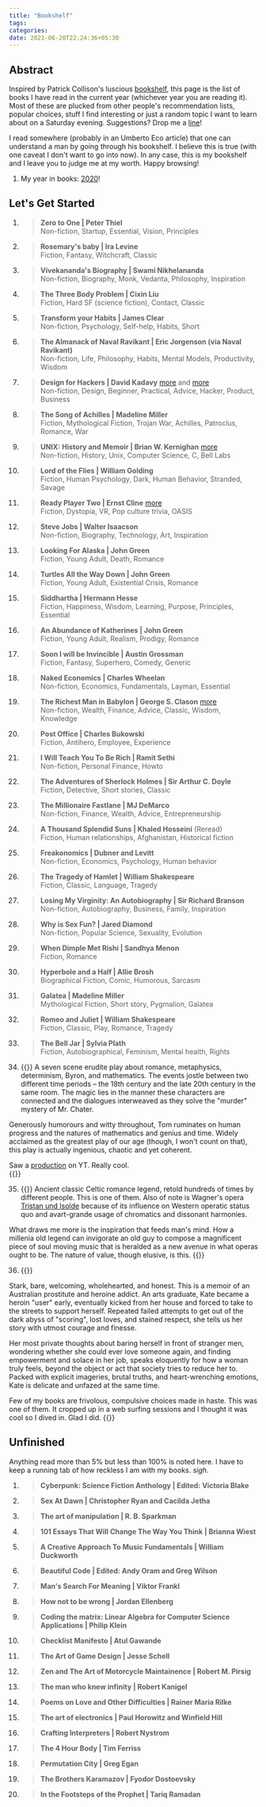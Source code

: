 ```yaml
---
title: "Bookshelf"
tags:
categories: 
date: 2021-06-20T22:24:36+05:30
---
```


## Abstract   

Inspired by Patrick Collison's luscious [bookshelf][bookshelf], this page is the list of books I have read in the current year (whichever year you are reading it). Most of these are plucked from other people's recommendation lists, popular choices, stuff I find interesting or just a random topic I want to learn about on a Saturday evening. Suggestions? Drop me a [line][mailto]!

I read somewhere (probably in an Umberto Eco article) that one can understand a man by going through his bookshelf. I believe this is true (with one caveat I don't want to go into now). In any case, this is my bookshelf and I leave you to judge me at my worth. Happy browsing!    

1. My year in books: [2020][yib2020]!  

## Let's Get Started      

1. > **Zero to One | Peter Thiel**    
Non-fiction, Startup, Essential, Vision, Principles 

2. > **Rosemary's baby | Ira Levine**  
Fiction, Fantasy, Witchcraft, Classic   

3. > **Vivekananda's Biography | Swami Nikhelananda**  
Non-fiction, Biography, Monk, Vedanta, Philosophy, Inspiration  

4. > **The Three Body Problem | Cixin Liu**  
Fiction, Hard SF (science fiction), Contact, Classic   

5. > **Transform your Habits | James Clear**    
Non-fiction, Psychology, Self-help, Habits, Short  

6. > **The Almanack of Naval Ravikant | Eric Jorgenson (via Naval Ravikant)**   
Non-fiction, Life, Philosophy, Habits, Mental Models, Productivity, Wisdom  

7. > **Design for Hackers | David Kadavy** [more][2] and [more][3]    
Non-fiction, Design, Beginner, Practical, Advice, Hacker, Product, Business 

8. > **The Song of Achilles | Madeline Miller**   
Fiction, Mythological Fiction, Trojan War, Achilles, Patroclus, Romance, War   

9. > **UNIX: History and Memoir | Brian W. Kernighan** [more][4]   
Non-fiction, History, Unix, Computer Science, C, Bell Labs    

10. > **Lord of the Flies | William Golding**   
Fiction, Human Psychology, Dark, Human Behavior, Stranded, Savage    

11. > **Ready Player Two | Ernst Cline** [more][0]   
Fiction, Dystopia, VR, Pop culture trivia, OASIS    

12. > **Steve Jobs | Walter Isaacson**   
Non-fiction, Biography, Technology, Art, Inspiration    

13. > **Looking For Alaska | John Green**    
Fiction, Young Adult, Death, Romance  

14. > **Turtles All the Way Down | John Green**   
Fiction, Young Adult, Existential Crisis, Romance    

15. > **Siddhartha | Hermann Hesse**   
Fiction, Happiness, Wisdom, Learning, Purpose, Principles, Essential    

16. > **An Abundance of Katherines | John Green**   
Fiction, Young Adult, Realism, Prodigy, Romance   

17. > **Soon I will be Invincible | Austin Grossman**  
Fiction, Fantasy, Superhero, Comedy, Generic    

18. > **Naked Economics | Charles Wheelan**    
Non-fiction, Economics, Fundamentals, Layman, Essential   

19. > **The Richest Man in Babylon | George S. Clason** [more][6]     
Non-fiction, Wealth, Finance, Advice, Classic, Wisdom, Knowledge   

20. > **Post Office | Charles Bukowski**   
Fiction, Antihero, Employee, Experience   

21. > **I Will Teach You To Be Rich | Ramit Sethi**  
Non-fiction, Personal Finance, Howto   

22. > **The Adventures of Sherlock Holmes | Sir Arthur C. Doyle**  
Fiction, Detective, Short stories, Classic   

23. > **The Millionaire Fastlane | MJ DeMarco**  
Non-fiction, Finance, Wealth, Advice, Entrepreneurship    

24. > **A Thousand Splendid Suns | Khaled Hosseini**  (Reread)   
Fiction, Human relationships, Afghanistan, Historical fiction  

25. > **Freakonomics | Dubner and Levitt**   
Non-fiction, Economics, Psychology, Human behavior   

26. > **The Tragedy of Hamlet | William Shakespeare**  
Fiction, Classic, Language, Tragedy   

27. > **Losing My Virginity: An Autobiography | Sir Richard Branson**  
Non-fiction, Autobiography, Business, Family, Inspiration    

28. > **Why is Sex Fun? | Jared Diamond**   
Non-fiction, Popular Science, Sexuality, Evolution   

29. > **When Dimple Met Rishi | Sandhya Menon**   
Fiction, Romance    

30. > **Hyperbole and a Half | Allie Brosh**    
Biographical Fiction, Comic, Humorous, Sarcasm   

31. > **Galatea | Madeline Miller**  
Mythological Fiction, Short story, Pygmalion, Galatea 

32. > **Romeo and Juliet | William Shakespeare**   
Fiction, Classic, Play, Romance, Tragedy   

33. > **The Bell Jar | Sylvia Plath**  
Fiction, Autobiographical, Feminism, Mental health, Rights  

34. {{<ds sum="**Arcadia | Tom Stoppard**">}}
A seven scene erudite play about romance, metaphysics, determinism, Byron, and mathematics. The events jostle between two different time periods &ndash; the 18th century and the late 20th century in the same room. The magic lies in the manner these characters are connected and the dialogues interweaved as they solve the "murder" mystery of Mr. Chater.   

Generously humorours and witty throughout, Tom ruminates on human progress and the natures of mathematics and genius and time. Widely acclaimed as the greatest play of our age (though, I won't count on that), this play is actually ingenious, chaotic and yet coherent.   

Saw a [production](https://www.youtube.com/playlist?list=PL6-Gpuptr59cugzVIfMp7hu-P0n0gsviS) on YT. Really cool.   
{{</ds>}}

35. {{<ds sum="**Tristan and Iseult | Rosemary Sutcliff**">}}
Ancient classic Celtic romance legend, retold hundreds of times by different people. This is one of them. Also of note is Wagner's opera [Tristan und Isolde](https://en.wikipedia.org/wiki/Tristan_und_Isolde) because of its influence on Western operatic status quo and avart-grande usage of chromatics and dissonant harmonies.  

What draws me more is the inspiration that feeds man's mind. How a millenia old legend can invigorate an old guy to compose a magnificent piece of soul moving music that is heralded as a new avenue in what operas ought to be. The nature of value, though elusive, is this. 
{{</ds>}} 

36. {{<ds sum="**In My Skin | Kate Holden**">}}

Stark, bare, welcoming, wholehearted, and honest. This is a memoir of an Australian prostitute and heroine addict. An arts graduate, Kate became a heroin "user" early, eventually kicked from her house and forced to take to the streets to support herself. Repeated failed attempts to get out of the dark abyss of "scoring", lost loves, and stained respect, she tells us her story with utmost courage and finesse.    

Her most private thoughts about baring herself in front of stranger men, wondering whether she could ever love someone again, and finding empowerment and solace in her job, speaks eloquently for how a woman truly feels, beyond the object or act that society tries to reduce her to. Packed with explicit imageries, brutal truths, and heart-wrenching emotions, Kate is delicate and unfazed at the same time.  

Few of my books are frivolous, compulsive choices made in haste. This was one of them. It cropped up in a web surfing sessions and I thought it was cool so I dived in. Glad I did.
{{</ds>}}

## Unfinished   

Anything read more than 5% but less than 100% is noted here. I have to keep a running tab of how reckless I am with my books. _sigh_.

1. > **Cyberpunk: Science Fiction Anthology | Edited: Victoria Blake**   

2. > **Sex At Dawn | Christopher Ryan and Cacilda Jetha**   

3. > **The art of manipulation | R. B. Sparkman**  

4. > **101 Essays That Will Change The Way You Think | Brianna Wiest**   

5. > **A Creative Approach To Music Fundamentals | William Duckworth**    

6. > **Beautiful Code | Edited: Andy Oram and Greg Wilson**    

7. > **Man's Search For Meaning | Viktor Frankl**   

8. > **How not to be wrong | Jordan Ellenberg**   

9. > **Coding the matrix: Linear Algebra for Computer Science Applications | Philip Klein**    

10. > **Checklist Manifesto | Atul Gawande**   

11. > **The Art of Game Design | Jesse Schell**   

12. > **Zen and The Art of Motorcycle Maintainence | Robert M. Pirsig**   

13. > **The man who knew infinity | Robert Kanigel**   

14. > **Poems on Love and Other Difficulties | Rainer Maria Rilke**  

15. > **The art of electronics | Paul Horowitz and Winfield Hill**   

16. > **Crafting Interpreters | Robert Nystrom**  

17. > **The 4 Hour Body | Tim Ferriss**   

18. > **Permutation City | Greg Egan**  

19. > **The Brothers Karamazov | Fyodor Dostoevsky**      

20. > **In the Footsteps of the Prophet | Tariq Ramadan**  

[bookshelf]: https://patrickcollison.com/bookshelf
[mailto]: mailto:g454236@gmail.com
[current]: /bookshelf/current-reading.md
[yib2020]: /bs/yib2020
[0]: /post/thoughts-ready-player-two-book/
<!-- [1]: /habits -->
[2]: /post/thoughts-design-for-hackers-book
[3]: /post/notes-design-for-hackers-by-david-kadavy
[4]: /post/thoughts-unix-history-and-memoir-book/
<!-- [5]: /notes-naked-economics -->
[6]: /post/notes-the-richest-man-in-babylon-by-george-s.-clason/

